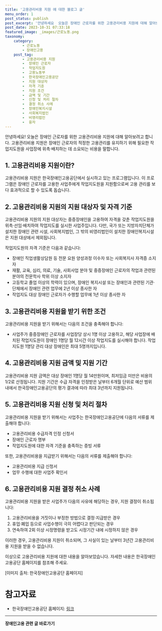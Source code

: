 ```yaml
---
title: '고용관리비용 지원 에 대한 블로그 글'
menu_order: 1
post_status: publish
post_excerpt: '안녕하세요  오늘은 장애인 근로자를 위한 고용관리비용 지원에 대해 알아보려고 합니다. 고용관리비용 지원은 장애인 근로자의 적정한 고용관리를 유지하기 위해 필요한 작업지도원을 사업장에 위촉 배치하는 데 소요되는 비용을 말합니다.'
post_date: 2023-10-31 07:33:18
featured_image: _images/근로노동.png
taxonomy:
    category:
        - 근로노동
        - 장애인고용
    post_tag:
        - 고용관리비용 지원
        -  장애인 근로자
        -  작업지도원
        -  고용노동부
        -  한국장애인고용공단
        -  지원 대상자
        -  자격 기준
        -  지원 조건
        -  금액 및 기간
        -  신청 및 처리 절차
        -  결정 취소 사례
        -  장애인복지시설
        -  사회복지법인
        -  비영리법인
        -  융자
---
```




안녕하세요! 오늘은 장애인 근로자를 위한 고용관리비용 지원에 대해 알아보려고 합니다. 고용관리비용 지원은 장애인 근로자의 적정한 고용관리를 유지하기 위해 필요한 작업지도원을 사업장에 위촉·배치하는 데 소요되는 비용을 말합니다.

## 1. 고용관리비용 지원이란?

고용관리비용 지원은 한국장애인고용공단에서 실시하고 있는 프로그램입니다. 이 프로그램은 장애인 근로자를 고용한 사업주에게 작업지도원을 지원함으로써 고용 관리를 보다 효과적으로 할 수 있도록 돕습니다.

## 2. 고용관리비용 지원의 지원 대상자 및 자격 기준

고용관리비용 지원의 지원 대상자는 중증장애인을 고용하여 자격을 갖춘 작업지도원을 위촉·선임·배치하여 작업지도를 실시한 사업주입니다. 다만, 국가 또는 지방자치단체가 설치한 장애인 관련 시설, 사회복지법인, 그 밖의 비영리법인이 설치한 장애인복지시설은 지원 대상에서 제외됩니다.

작업지도원의 자격 기준은 다음과 같습니다:
- 장애인 직업생활상담원 등 전문 요원 양성과정 이수자 또는 사회복지사 자격증 소지자
- 재활, 교육, 심리, 의료, 기술, 사회사업 분야 및 중증장애인 근로자의 작업과 관련된 분야의 전문학사 학위 이상 소지자
- 고등학교 졸업 이상의 학력이 있으며, 장애인 복지시설 또는 장애인과 관련된 기관·단체에서 장애인 관련 업무에 2년 이상 종사한 자
- 작업지도 대상 장애인 근로자가 수행할 업무에 1년 이상 종사한 자

## 3. 고용관리비용 지원을 받기 위한 조건

고용관리비용 지원을 받기 위해서는 다음의 조건을 충족해야 합니다:
- 사업주가 중증장애인 근로자를 사업장당 상시 1명 이상 고용하고, 해당 사업장에 배치된 작업지도원이 장애인 1명당 월 12시간 이상 작업지도를 실시해야 합니다. 작업지도원 1명당 관리 대상 장애인은 최대 5명까지입니다.

## 4. 고용관리비용 지원 금액 및 지원 기간

고용관리비용 지원 금액은 대상 장애인 1명당 월 14만원이며, 최저임금 미만은 비용의 1/2로 산정됩니다. 지원 기간은 수급 자격을 인정받은 날부터 6개월 단위로 예산 범위 내에서 한국장애인고용공단의 평가 결과에 따라 최대 3년까지 지원됩니다.

## 5. 고용관리비용 지원 신청 및 처리 절차

고용관리비용 지원을 받기 위해서는 사업주는 한국장애인고용공단에 다음의 서류를 제출해야 합니다:
- 고용관리비용 수급자격 인정 신청서
- 장애인 근로자 명부
- 작업지도원에 대한 자격 기준을 충족하는 증빙 서류

또한, 고용관리비용을 지급받기 위해서는 다음의 서류를 제출해야 합니다:
- 고용관리비용 지급 신청서
- 업무 수행에 대한 사업주 확인서

## 6. 고용관리비용 지원 결정 취소 사례

고용관리비용 지원을 받은 사업주가 다음의 사유에 해당하는 경우, 지원 결정이 취소됩니다:
1. 고용관리비용을 거짓이나 부정한 방법으로 결정·지급받은 경우
2. 휴업·폐업 등으로 사업수행이 극히 어렵다고 판단되는 경우
3. 연속하여 2회 이상 시정명령을 받고도 시정기간 내에 시정하지 않은 경우

이러한 경우, 고용관리비용 지원이 취소되며, 그 사실이 있는 날부터 3년간 고용관리비용 지원을 받을 수 없습니다.

이상으로 고용관리비용 지원에 대한 내용을 알아보았습니다. 자세한 내용은 한국장애인고용공단 홈페이지를 참조해 주세요.

[이미지 출처: 한국장애인고용공단 홈페이지]

# 참고자료
- 한국장애인고용공단 홈페이지: [링크](https://www.korea.kr)

<!-- wp:separator -->
<hr class="wp-block-separator has-alpha-channel-opacity"/>
<!-- /wp:separator -->

<!-- wp:group {"backgroundColor":"base","layout":{"type":"constrained"}} -->
<div class="wp-block-group has-base-background-color has-background"><!-- wp:paragraph {"align":"center","fontSize":"medium"} -->
<p class="has-text-align-center has-large-font-size"><strong>장애인고용 관련 글 바로가기</strong></p>
<!-- /wp:paragraph -->


<!-- wp:latest-posts
{"categories":[{"id":11037,"count":19,"description":"","link":"https://uknowlaw.com/category/%ec%9e%a5%ec%95%a0%ec%9d%b8%ea%b3%a0%ec%9a%a9/","name":"장애인고용","slug":"장애인고용","taxonomy":"category","parent":0,"meta":[],"_links":{"self":[{"href":"https://uknowlaw.com/wp-json/wp/v2/categories/11037"}],"collection":[{"href":"https://uknowlaw.com/wp-json/wp/v2/categories"}],"about":[{"href":"https://uknowlaw.com/wp-json/wp/v2/taxonomies/category"}],"wp:post_type":[{"href":"https://uknowlaw.com/wp-json/wp/v2/posts?categories=11037"}],"curies":[{"name":"wp","href":"https://api.w.org/{rel}","templated":true}]}}],"postsToShow":100,"excerptLength":28,"postLayout":"grid","columns":2,"featuredImageAlign":"left","featuredImageSizeSlug":"large","fontSize":18px} /--></div>
<!-- /wp:group -->